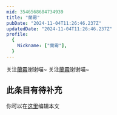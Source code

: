 ```yaml
---
mid: 3546568684734939
title: "蘭霉"
pubDate: "2024-11-04T11:26:46.237Z"
updatedDate: "2024-11-04T11:26:46.237Z"
profile:
  {
    Nickname: ["蘭霉"],
  }
---
```


关注[蘭霉](https://space.bilibili.com/3546568684734939)谢谢喵~ 关注[蘭霉](https://space.bilibili.com/3546568684734939)谢谢喵~

## 此条目有待补充
你可以在[这里](https://github.com/Yuhanawa/VTuber.ICU-Content/edit/master/v/蘭霉/index.md)编辑本文
